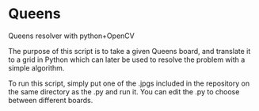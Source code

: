 # Queens
Queens resolver with python+OpenCV

The purpose of this script is to take a given Queens board, and translate it to a grid in Python which can later be used to resolve the problem with a simple algorithm.

To run this script, simply put one of the .jpgs included in the repository on the same directory as the .py and run it. You can edit the .py to choose between different boards.
